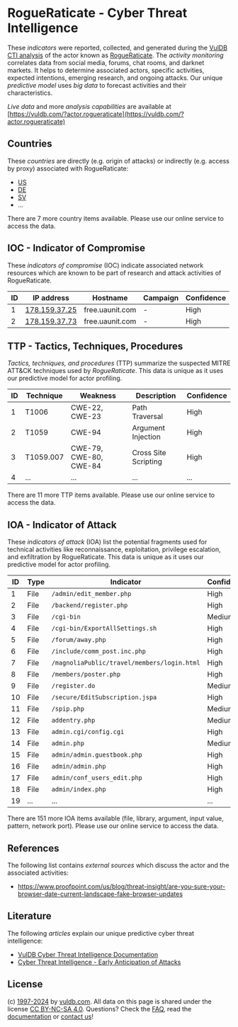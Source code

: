 # RogueRaticate - Cyber Threat Intelligence

These _indicators_ were reported, collected, and generated during the [VulDB CTI analysis](https://vuldb.com/?kb.cti) of the actor known as [RogueRaticate](https://vuldb.com/?actor.rogueraticate). The _activity monitoring_ correlates data from social media, forums, chat rooms, and darknet markets. It helps to determine associated actors, specific activities, expected intentions, emerging research, and ongoing attacks. Our unique _predictive model_ uses _big data_ to forecast activities and their characteristics.

_Live data_ and more _analysis capabilities_ are available at [https://vuldb.com/?actor.rogueraticate](https://vuldb.com/?actor.rogueraticate)

## Countries

These _countries_ are directly (e.g. origin of attacks) or indirectly (e.g. access by proxy) associated with RogueRaticate:

* [US](https://vuldb.com/?country.us)
* [DE](https://vuldb.com/?country.de)
* [SV](https://vuldb.com/?country.sv)
* ...

There are 7 more country items available. Please use our online service to access the data.

## IOC - Indicator of Compromise

These _indicators of compromise_ (IOC) indicate associated network resources which are known to be part of research and attack activities of RogueRaticate.

ID | IP address | Hostname | Campaign | Confidence
-- | ---------- | -------- | -------- | ----------
1 | [178.159.37.25](https://vuldb.com/?ip.178.159.37.25) | free.uaunit.com | - | High
2 | [178.159.37.73](https://vuldb.com/?ip.178.159.37.73) | free.uaunit.com | - | High

## TTP - Tactics, Techniques, Procedures

_Tactics, techniques, and procedures_ (TTP) summarize the suspected MITRE ATT&CK techniques used by _RogueRaticate_. This data is unique as it uses our predictive model for actor profiling.

ID | Technique | Weakness | Description | Confidence
-- | --------- | -------- | ----------- | ----------
1 | T1006 | CWE-22, CWE-23 | Path Traversal | High
2 | T1059 | CWE-94 | Argument Injection | High
3 | T1059.007 | CWE-79, CWE-80, CWE-84 | Cross Site Scripting | High
4 | ... | ... | ... | ...

There are 11 more TTP items available. Please use our online service to access the data.

## IOA - Indicator of Attack

These _indicators of attack_ (IOA) list the potential fragments used for technical activities like reconnaissance, exploitation, privilege escalation, and exfiltration by RogueRaticate. This data is unique as it uses our predictive model for actor profiling.

ID | Type | Indicator | Confidence
-- | ---- | --------- | ----------
1 | File | `/admin/edit_member.php` | High
2 | File | `/backend/register.php` | High
3 | File | `/cgi-bin` | Medium
4 | File | `/cgi-bin/ExportAllSettings.sh` | High
5 | File | `/forum/away.php` | High
6 | File | `/include/comm_post.inc.php` | High
7 | File | `/magnoliaPublic/travel/members/login.html` | High
8 | File | `/members/poster.php` | High
9 | File | `/register.do` | Medium
10 | File | `/secure/EditSubscription.jspa` | High
11 | File | `/spip.php` | Medium
12 | File | `addentry.php` | Medium
13 | File | `admin.cgi/config.cgi` | High
14 | File | `admin.php` | Medium
15 | File | `admin/admin.guestbook.php` | High
16 | File | `admin/admin.php` | High
17 | File | `admin/conf_users_edit.php` | High
18 | File | `admin/index.php` | High
19 | ... | ... | ...

There are 151 more IOA items available (file, library, argument, input value, pattern, network port). Please use our online service to access the data.

## References

The following list contains _external sources_ which discuss the actor and the associated activities:

* https://www.proofpoint.com/us/blog/threat-insight/are-you-sure-your-browser-date-current-landscape-fake-browser-updates

## Literature

The following _articles_ explain our unique predictive cyber threat intelligence:

* [VulDB Cyber Threat Intelligence Documentation](https://vuldb.com/?kb.cti)
* [Cyber Threat Intelligence - Early Anticipation of Attacks](https://www.scip.ch/en/?labs.20201022)

## License

(c) [1997-2024](https://vuldb.com/?kb.changelog) by [vuldb.com](https://vuldb.com/?kb.about). All data on this page is shared under the license [CC BY-NC-SA 4.0](https://creativecommons.org/licenses/by-nc-sa/4.0/). Questions? Check the [FAQ](https://vuldb.com/?kb.faq), read the [documentation](https://vuldb.com/?kb) or [contact us](https://vuldb.com/?contact)!
